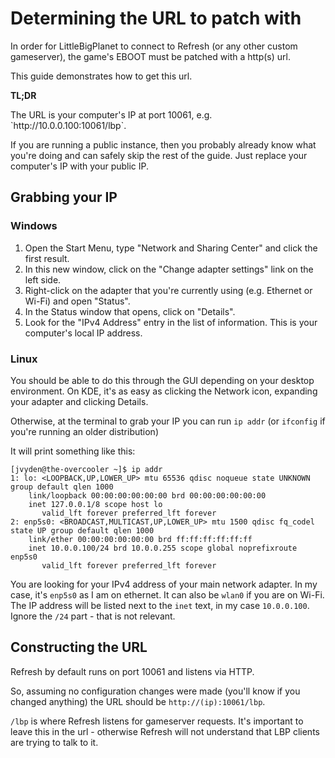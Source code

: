 # Determining the URL to patch with

In order for LittleBigPlanet to connect to Refresh (or any other custom gameserver), the game's EBOOT must be patched with a http(s) url.

This guide demonstrates how to get this url.

<tldr>
<p><b>TL;DR</b></p>
<p>The URL is your computer's IP at port 10061, e.g. `http://10.0.0.100:10061/lbp`.</p>
<p>If you are running a public instance, then you probably already know what you're doing and can safely skip the rest of the guide.
Just replace your computer's IP with your public IP.</p>
</tldr>

## Grabbing your IP

### Windows

1. Open the Start Menu, type "Network and Sharing Center" and click the first result.
2. In this new window, click on the "Change adapter settings" link on the left side.
3. Right-click on the adapter that you're currently using (e.g. Ethernet or Wi-Fi) and open "Status".
4. In the Status window that opens, click on "Details".
5. Look for the "IPv4 Address" entry in the list of information. This is your computer's local IP address.

### Linux

You should be able to do this through the GUI depending on your desktop environment.
On KDE, it's as easy as clicking the Network icon, expanding your adapter and clicking Details.

Otherwise, at the terminal to grab your IP you can run `ip addr` (or `ifconfig` if you're running an older distribution)

It will print something like this:

```
[jvyden@the-overcooler ~]$ ip addr
1: lo: <LOOPBACK,UP,LOWER_UP> mtu 65536 qdisc noqueue state UNKNOWN group default qlen 1000
    link/loopback 00:00:00:00:00:00 brd 00:00:00:00:00:00
    inet 127.0.0.1/8 scope host lo
       valid_lft forever preferred_lft forever
2: enp5s0: <BROADCAST,MULTICAST,UP,LOWER_UP> mtu 1500 qdisc fq_codel state UP group default qlen 1000
    link/ether 00:00:00:00:00:00 brd ff:ff:ff:ff:ff:ff
    inet 10.0.0.100/24 brd 10.0.0.255 scope global noprefixroute enp5s0
       valid_lft forever preferred_lft forever
```

You are looking for your IPv4 address of your main network adapter. In my case, it's `enp5s0` as I am on ethernet. It can also be `wlan0` if you are on Wi-Fi. The IP address will be listed next to the `inet` text, in my case `10.0.0.100`. Ignore the `/24` part - that is not relevant.

## Constructing the URL

Refresh by default runs on port 10061 and listens via HTTP. 

So, assuming no configuration changes were made (you'll know if you changed anything) the URL should be `http://(ip):10061/lbp`. 

`/lbp` is where Refresh listens for gameserver requests. It's important to leave this in the url - otherwise Refresh will not understand that LBP clients are trying to talk to it.